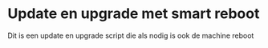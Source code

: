 # Update en upgrade met smart reboot

Dit is een update en upgrade script die als nodig is ook de machine reboot